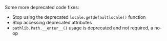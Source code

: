 Some more deprecated code fixes:

* Stop using the deprecated `locale.getdefaultlocale()` function
* Stop accessing deprecated attributes
* `pathlib.Path.__enter__()` usage is deprecated and not required, a no-op
